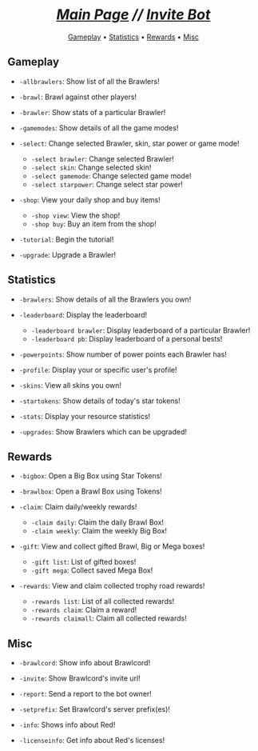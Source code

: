 <h1 align="center"><i> <a href=".">Main Page</a> // <a href="https://discordapp.com/oauth2/authorize?client_id=644118957917208576&scope=bot&permissions=322624&scope=bot">Invite Bot</a></i></h1>

<p align="center">
  <a href="#gameplay">Gameplay</a>
  •
  <a href="#statistics">Statistics</a>
  •
  <a href="#rewards">Rewards</a>
  •
  <a href="#misc">Misc</a>
</p>

## Gameplay

- `-allbrawlers`: Show list of all the Brawlers!

- `-brawl`: Brawl against other players!

- `-brawler`: Show stats of a particular Brawler!

- `-gamemodes`: Show details of all the game modes!

- `-select`: Change selected Brawler, skin, star power or game mode!

  - `-select brawler`: Change selected Brawler!
  - `-select skin`: Change selected skin!
  - `-select gamemode`: Change selected game mode!
  - `-select starpower`: Change select star power!

- `-shop`: View your daily shop and buy items!

  - `-shop view`: View the shop!
  - `-shop buy`: Buy an item from the shop!

- `-tutorial`: Begin the tutorial!

- `-upgrade`: Upgrade a Brawler!

## Statistics

- `-brawlers`: Show details of all the Brawlers you own!

- `-leaderboard`: Display the leaderboard!

  - `-leaderboard brawler`: Display leaderboard of a particular Brawler!
  - `-leaderboard pb`: Display leaderboard of a personal bests!

- `-powerpoints`: Show number of power points each Brawler has!

- `-profile`: Display your or specific user's profile!

- `-skins`: View all skins you own!

- `-startokens`: Show details of today's star tokens!

- `-stats`: Display your resource statistics!

- `-upgrades`: Show Brawlers which can be upgraded!

## Rewards

- `-bigbox`: Open a Big Box using Star Tokens!

- `-brawlbox`: Open a Brawl Box using Tokens!

- `-claim`: Claim daily/weekly rewards!

  - `-claim daily`: Claim the daily Brawl Box!
  - `-claim weekly`: Claim the weekly Big Box!

- `-gift`: View and collect gifted Brawl, Big or Mega boxes!

  - `-gift list`: List of gifted boxes!
  - `-gift mega`: Collect saved Mega Box!

- `-rewards`: View and claim collected trophy road rewards!

  - `-rewards list`: List of all collected rewards!
  - `-rewards claim`: Claim a reward!
  - `-rewards claimall`: Claim all collected rewards!

## Misc

- `-brawlcord`: Show info about Brawlcord!

- `-invite`: Show Brawlcord's invite url!

- `-report`: Send a report to the bot owner!

- `-setprefix`: Set Brawlcord's server prefix(es)!

- `-info`: Shows info about Red!

- `-licenseinfo`: Get info about Red's licenses!
